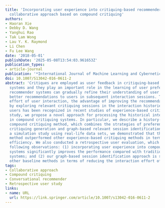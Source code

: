 ```yaml
---
title: 'Incorporating user experience into critiquing-based recommender systems: a
  collaborative approach based on compound critiquing'
authors:
- Haoran Xie
- Debby D. Wang
- Yanghui Rao
- Tak Lam Wong
- Lau Y. K. Raymond
- Li Chen
- Fu Lee Wang
date: '2018-05-01'
publishDate: '2025-05-08T13:54:03.961653Z'
publication_types:
- article-journal
publication: '*International Journal of Machine Learning and Cybernetics*'
doi: 10.1007/S13042-016-0611-2
abstract: 'Critiques are employed as user feedback in critiquing-based recommender
  systems and they play an important role in the learning of user preferences, where
  recommender systems can gradually refine their understanding of user needs and provide
  better recommendations to users in subsequent interaction sessions. To reduce the
  effort of user interaction, the advantage of improving the recommendation efficiency
  by exploring relevant critiquing sessions in the interaction histories of other
  users has been recognized in recent studies of experience-based critiquing. In this
  study, we propose a novel approach for processing the historical interaction data
  in compound critiquing systems. In particular, we describe a history-aware collaborative
  compound critiquing method, which combines the strategies of preference-based compound
  critiquing generation and graph-based relevant session identification. Based on
  a simulation study using real-life data sets, we demonstrated that the proposed
  method outperformed other experience-based critiquing methods in terms of the recommendation
  efficiency. We also conducted a retrospective user evaluation, which confirmed the
  following observations: (1) incorporating user experience into compound critiquing
  systems significantly improves the performance compared with traditional unit critiquing
  systems; and (2) our graph-based session identification approach is superior to
  other baseline methods in terms of reducing the interaction effort of users.'
tags:
- Collaborative approach
- Compound critiquing
- Conversational recommender
- Retrospective user study
links:
- name: URL
  url: https://link.springer.com/article/10.1007/s13042-016-0611-2
---
```


